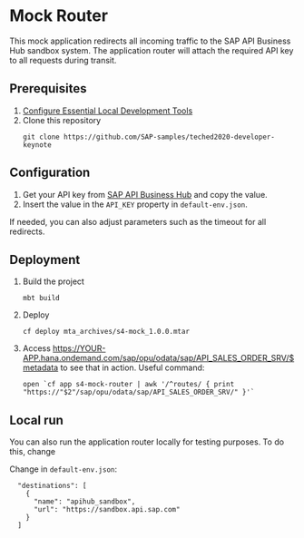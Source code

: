 # Mock Router

This mock application redirects all incoming traffic to the SAP API Business Hub sandbox system. The application router will attach the required API key to all requests during transit.

## Prerequisites

1. [Configure Essential Local Development Tools](https://developers.sap.com/group.scp-local-tools.html)
2. Clone this repository
    ```
    git clone https://github.com/SAP-samples/teched2020-developer-keynote
    ```

## Configuration

1. Get your API key from [SAP API Business Hub](https://api.sap.com) and copy the value.
2. Insert the value in the `API_KEY` property in `default-env.json`.

If needed, you can also adjust parameters such as the timeout for all redirects.

## Deployment

1. Build the project
    ```
    mbt build
    ```
2. Deploy
    ```
    cf deploy mta_archives/s4-mock_1.0.0.mtar
    ```
3. Access <https://YOUR-APP.hana.ondemand.com/sap/opu/odata/sap/API_SALES_ORDER_SRV/$metadata> to see that in action. Useful command:
    ```
    open `cf app s4-mock-router | awk '/^routes/ { print "https://"$2"/sap/opu/odata/sap/API_SALES_ORDER_SRV/" }'`
    ```

## Local run

You can also run the application router locally for testing purposes. To do this, change

Change in `default-env.json`:
```
  "destinations": [
    {
      "name": "apihub_sandbox",
      "url": "https://sandbox.api.sap.com"
    }
  ]
```
